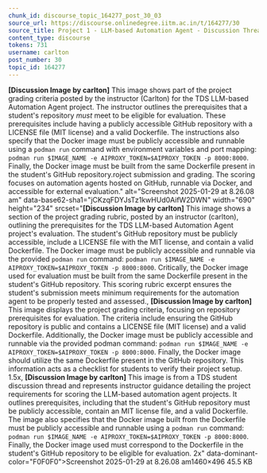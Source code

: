 ```yaml
---
chunk_id: discourse_topic_164277_post_30_03
source_url: https://discourse.onlinedegree.iitm.ac.in/t/164277/30
source_title: Project 1 - LLM-based Automation Agent - Discussion Thread [TDS Jan 2025]
content_type: discourse
tokens: 731
username: carlton
post_number: 30
topic_id: 164277
---
```


**[Discussion Image by carlton]** This image shows part of the project grading criteria posted by the instructor (Carlton) for the TDS LLM-based Automation Agent project. The instructor outlines the prerequisites that a student's repository *must* meet to be eligible for evaluation. These prerequisites include having a publicly accessible GitHub repository with a LICENSE file (MIT license) and a valid Dockerfile. The instructions also specify that the Docker image must be publicly accessible and runnable using a `podman run` command with environment variables and port mapping: `podman run $IMAGE_NAME -e AIPROXY_TOKEN=$AIPROXY_TOKEN -p 8000:8000`. Finally, the Docker image must be built from the same Dockerfile present in the student's GitHub repository.roject submission and grading. The scoring focuses on automation agents hosted on GitHub, runnable via Docker, and accessible for external evaluation." alt="Screenshot 2025-01-29 at 8.26.08 am" data-base62-sha1="jCKzqFDYJsTz1kwHUd0AifW2DWN" width="690" height="234" srcset="**[Discussion Image by carlton]** This image shows a section of the project grading rubric, posted by an instructor (carlton), outlining the prerequisites for the TDS LLM-based Automation Agent project's evaluation. The student's GitHub repository must be publicly accessible, include a LICENSE file with the MIT license, and contain a valid Dockerfile. The Docker image must be publicly accessible and runnable via the provided `podman run` command: `podman run $IMAGE_NAME -e AIPROXY_TOKEN=$AIPROXY_TOKEN -p 8000:8000`. Critically, the Docker image used for evaluation must be built from the same Dockerfile present in the student's GitHub repository. This scoring rubric excerpt ensures the student's submission meets minimum requirements for the automation agent to be properly tested and assessed., **[Discussion Image by carlton]** This image displays the project grading criteria, focusing on repository prerequisites for evaluation. The criteria include ensuring the GitHub repository is public and contains a LICENSE file (MIT license) and a valid Dockerfile. Additionally, the Docker image must be publicly accessible and runnable via the provided podman command: `podman run $IMAGE_NAME -e AIPROXY_TOKEN=$AIPROXY_TOKEN -p 8000:8000`. Finally, the Docker image should utilize the same Dockerfile present in the GitHub repository. This information acts as a checklist for students to verify their project setup. 1.5x, **[Discussion Image by carlton]** This image is from a TDS student discussion thread and represents instructor guidance detailing the project requirements for scoring the LLM-based automation agent projects. It outlines prerequisites, including that the student's GitHub repository must be publicly accessible, contain an MIT license file, and a valid Dockerfile. The image also specifies that the Docker image built from the Dockerfile must be publicly accessible and runnable using a `podman run` command: `podman run $IMAGE_NAME -e AIPROXY_TOKEN=$AIPROXY_TOKEN -p 8000:8000`. Finally, the Docker image used must correspond to the Dockerfile in the student's GitHub repository to be eligible for evaluation. 2x" data-dominant-color="F0F0F0">Screenshot 2025-01-29 at 8.26.08 am1460×496 45.5 KB

